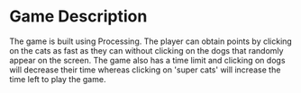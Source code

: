 # Game Description

The game is built using Processing. 
The player can obtain points by clicking on the cats as fast as they can 
without clicking on the dogs that randomly appear on the screen. 
The game also has a time limit and clicking on dogs will decrease their time 
whereas clicking on 'super cats' will increase the time left to play the game.
